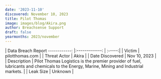 ```yaml
---
date: '2023-11-10'
discovered: November 10, 2023
title: Pilot Thomas
image: images/blog/Akira.png
author: Breachsense Support
draft: false
yearmonths: 2023/november
---
```



| Data Breach Report
------------:     |:-------------:    | :-----:|
| Victim      | pilotthomas.com      | 
| Threat Actor      | Akira      | 
| Date Discovered      | Nov 10, 2023      | 
| Description      | Pilot Thomas Logistics is the premier provider of fuel, lubricants and chemicals to the Energy, Marine, Mining and Industrial markets.      | 
| Leak Size      | Unknown      | 


